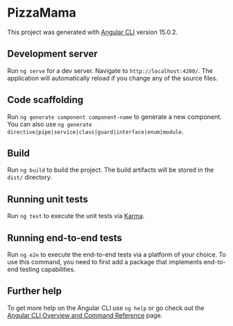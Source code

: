 # PizzaMama

This project was generated with [Angular CLI](https://github.com/angular/angular-cli) version 15.0.2.

## Development server

Run `ng serve` for a dev server. Navigate to `http://localhost:4200/`. The application will automatically reload if you change any of the source files.

## Code scaffolding

Run `ng generate component component-name` to generate a new component. You can also use `ng generate directive|pipe|service|class|guard|interface|enum|module`.

## Build

Run `ng build` to build the project. The build artifacts will be stored in the `dist/` directory.

## Running unit tests

Run `ng test` to execute the unit tests via [Karma](https://karma-runner.github.io).

## Running end-to-end tests

Run `ng e2e` to execute the end-to-end tests via a platform of your choice. To use this command, you need to first add a package that implements end-to-end testing capabilities.

## Further help

To get more help on the Angular CLI use `ng help` or go check out the [Angular CLI Overview and Command Reference](https://angular.io/cli) page.



<!-- Répatition des taches principales -->

<!-- Erdal : 
     page catégorie + filtres           
     -->

<!-- Morgane : 
     page customisation de produit + service panier

     création du service produit : création d'une fonction qui récupère un produit du mock
     création du service panier : création d'une fonction pour ajouter un article ainsi qu'une fonction pour le retirer
     création de 3 composants : customize-parent / base-product / product-extra
     


      -->

<!-- Fahed : 
     page d'accueil + header + liaison entre les deux -->